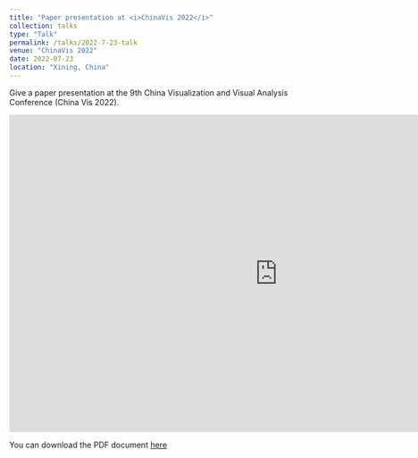 ```yaml
---
title: "Paper presentation at <i>ChinaVis 2022</i>"
collection: talks
type: "Talk"
permalink: /talks/2022-7-23-talk
venue: "ChinaVis 2022"
date: 2022-07-23
location: "Xining, China"
---
```


Give a paper presentation at the 9th China Visualization and Visual Analysis Conference (China Vis 2022).  

<iframe src="http://isYunchaoWang.github.io/files/AFExplorer.pdf" width="960" height="569" frameborder="0" marginheight="0" marginwidth="0">Loading...</iframe>


You can download the PDF document [here](http://isYunchaoWang.github.io/files/AFExplorer.pdf)
